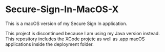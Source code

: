 # Secure-Sign-In-MacOS-X
This is a macOS version of my Secure Sign In application.

This project is discontinued because I am using my Java version instead.
This repository includes the XCode projetc as well as .app macOS applications inside the deployment folder.
